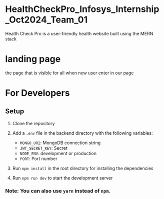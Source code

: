 # HealthCheckPro_Infosys_Internship_Oct2024_Team_01
Health Check Pro is a user-friendly health website built using the MERN stack

# landing page 
the page that is visible for all when new user enter in our page

# For Developers

## Setup

1. Clone the repository
2. Add a `.env` file in the backend directory with the following variables:
   - `MONGO_URI`: MongoDB connection string
   - `JWT_SECRET_KEY`: Secret
   - `NODE_ENV`: development or production
   - `PORT`: Port number

3. Run `npm install` in the root directory for installing the dependencies
4. Run `npm run dev` to start the development server

### Note: You can also use `yarn` instead of `npm`. 
